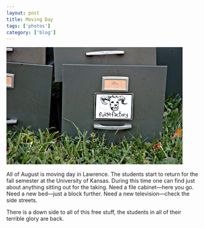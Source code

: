 ```yaml
---
layout: post
title: Moving Day
tags: ['photos']
category: ['blog']
---
```


![Moving Day :: Nikon D70 : 1/80s : f/6.3 : ISO 200](/media/2004/08/moveday.jpg)

All of August is moving day in Lawrence. The students start to return
for the fall semester at the University of Kansas. During this time one
can find just about anything sitting out for the taking. Need a file
cabinet&#8212;here you go. Need a new bed&#8212;just a block further.
Need a new television&#8212;check the side streets.

There is a down side to all of this free stuff, the students in all of
their terrible glory are back.
